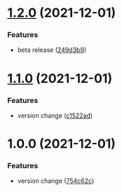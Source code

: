 # [1.2.0](https://github.com/Sreelal-VU/semantic-release/compare/v1.1.0...v1.2.0) (2021-12-01)


### Features

* beta release ([249d3b9](https://github.com/Sreelal-VU/semantic-release/commit/249d3b980a56f07fdc5a22572a3dffae60f401c0))

# [1.1.0](https://github.com/Sreelal-VU/semantic-release/compare/v1.0.0...v1.1.0) (2021-12-01)


### Features

* version change ([c1522ad](https://github.com/Sreelal-VU/semantic-release/commit/c1522ad1f43d1a3ec6939a76729729cee45b6682))

# 1.0.0 (2021-12-01)


### Features

* version change ([754c62c](https://github.com/Sreelal-VU/semantic-release/commit/754c62c9d64607e69d82be22ff99914c2dc6c0dd))

